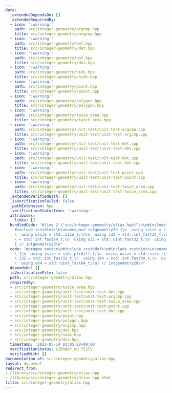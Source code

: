 ```yaml
---
data:
  _extendedDependsOn: []
  _extendedRequiredBy:
  - icon: ':warning:'
    path: src/integer-geometry/argcmp.hpp
    title: src/integer-geometry/argcmp.hpp
  - icon: ':warning:'
    path: src/integer-geometry/det.hpp
    title: src/integer-geometry/det.hpp
  - icon: ':warning:'
    path: src/integer-geometry/dot.hpp
    title: src/integer-geometry/dot.hpp
  - icon: ':warning:'
    path: src/integer-geometry/nidx.hpp
    title: src/integer-geometry/nidx.hpp
  - icon: ':warning:'
    path: src/integer-geometry/point.hpp
    title: src/integer-geometry/point.hpp
  - icon: ':warning:'
    path: src/integer-geometry/polygon.hpp
    title: src/integer-geometry/polygon.hpp
  - icon: ':warning:'
    path: src/integer-geometry/twice_area.hpp
    title: src/integer-geometry/twice_area.hpp
  - icon: ':warning:'
    path: src/integer-geometry/unit-test/unit-test-argcmp.cpp
    title: src/integer-geometry/unit-test/unit-test-argcmp.cpp
  - icon: ':warning:'
    path: src/integer-geometry/unit-test/unit-test-det.cpp
    title: src/integer-geometry/unit-test/unit-test-det.cpp
  - icon: ':warning:'
    path: src/integer-geometry/unit-test/unit-test-dot.cpp
    title: src/integer-geometry/unit-test/unit-test-dot.cpp
  - icon: ':warning:'
    path: src/integer-geometry/unit-test/unit-test-point.cpp
    title: src/integer-geometry/unit-test/unit-test-point.cpp
  - icon: ':warning:'
    path: src/integer-geometry/unit-test/unit-test-twice_area.cpp
    title: src/integer-geometry/unit-test/unit-test-twice_area.cpp
  _extendedVerifiedWith: []
  _isVerificationFailed: false
  _pathExtension: hpp
  _verificationStatusIcon: ':warning:'
  attributes:
    links: []
  bundledCode: "#line 2 \"src/integer-geometry/alias.hpp\"\n\n#include <cstddef>\n\
    #include <cstdint>\n\nnamespace intgeometry2d {\n  using isize = std::ptrdiff_t;\n\
    \  using usize = std::size_t;\n\n  using i32 = std::int_fast32_t;\n  using i64\
    \ = std::int_fast64_t;\n  using u32 = std::uint_fast32_t;\n  using u64 = std::uint_fast64_t;\n\
    } // intgeometry2d\n"
  code: "#pragma once\n\n#include <cstddef>\n#include <cstdint>\n\nnamespace intgeometry2d\
    \ {\n  using isize = std::ptrdiff_t;\n  using usize = std::size_t;\n\n  using\
    \ i32 = std::int_fast32_t;\n  using i64 = std::int_fast64_t;\n  using u32 = std::uint_fast32_t;\n\
    \  using u64 = std::uint_fast64_t;\n} // intgeometry2d\n"
  dependsOn: []
  isVerificationFile: false
  path: src/integer-geometry/alias.hpp
  requiredBy:
  - src/integer-geometry/twice_area.hpp
  - src/integer-geometry/unit-test/unit-test-det.cpp
  - src/integer-geometry/unit-test/unit-test-argcmp.cpp
  - src/integer-geometry/unit-test/unit-test-twice_area.cpp
  - src/integer-geometry/unit-test/unit-test-point.cpp
  - src/integer-geometry/unit-test/unit-test-dot.cpp
  - src/integer-geometry/point.hpp
  - src/integer-geometry/polygon.hpp
  - src/integer-geometry/argcmp.hpp
  - src/integer-geometry/det.hpp
  - src/integer-geometry/nidx.hpp
  - src/integer-geometry/dot.hpp
  timestamp: '2022-05-14 03:05:02+09:00'
  verificationStatus: LIBRARY_NO_TESTS
  verifiedWith: []
documentation_of: src/integer-geometry/alias.hpp
layout: document
redirect_from:
- /library/src/integer-geometry/alias.hpp
- /library/src/integer-geometry/alias.hpp.html
title: src/integer-geometry/alias.hpp
---
```

